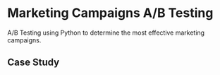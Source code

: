 # Marketing Campaigns A/B Testing
A/B Testing using Python to determine the most effective marketing campaigns.

## Case Study
